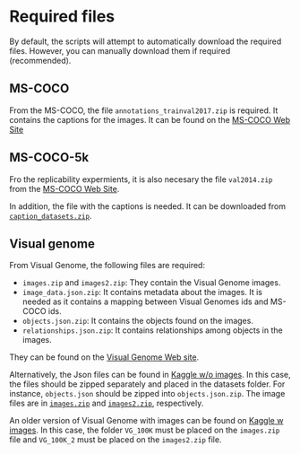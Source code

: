 # Required files

By default, the scripts will attempt to automatically download the required files. However, you can manually download them if required (recommended). 

## MS-COCO

From the MS-COCO, the file `annotations_trainval2017.zip` is required. It contains the captions for the images. It can be found on the [MS-COCO Web Site](https://cocodataset.org/#download)

## MS-COCO-5k

Fro the replicability expermients, it is also necesary the file `val2014.zip` from the [MS-COCO Web Site](https://cocodataset.org/#download).

In addition, the file with the captions is needed. It can be downloaded from [`caption_datasets.zip`](http://cs.stanford.edu/people/karpathy/deepimagesent/caption_datasets.zip).

## Visual genome

From Visual Genome, the following files are required:

* `images.zip` and `images2.zip`: They contain the Visual Genome images.
* `image_data.json.zip`: It contains metadata about the images. It is needed as it contains a mapping between Visual Genomes ids and MS-COCO ids.
* `objects.json.zip`: It contains the objects found on the images.
* `relationships.json.zip`: It contains relationships among objects in the images. 

They can be found on the [Visual Genome Web site](https://homes.cs.washington.edu/~ranjay/visualgenome/).

Alternatively, the Json files can be found in [Kaggle w/o images](https://www.kaggle.com/datasets/mathurinache/visual-genome). In this case, the files should be zipped separately and placed in the datasets folder. For instance, `objects.json` should be zipped into `objects.json.zip`. The image files are in [`images.zip`](https://cs.stanford.edu/people/rak248/VG_100K_2/images.zip) and [`images2.zip`](https://cs.stanford.edu/people/rak248/VG_100K_2/images2.zip), respectively.

An older version of Visual Genome with images can be found on [Kaggle w images](https://www.kaggle.com/datasets/dannywu375/visualgenome). In this case, the folder `VG_100K` must be placed on the `images.zip` file and `VG_100K_2` must be placed on the `images2.zip` file.
